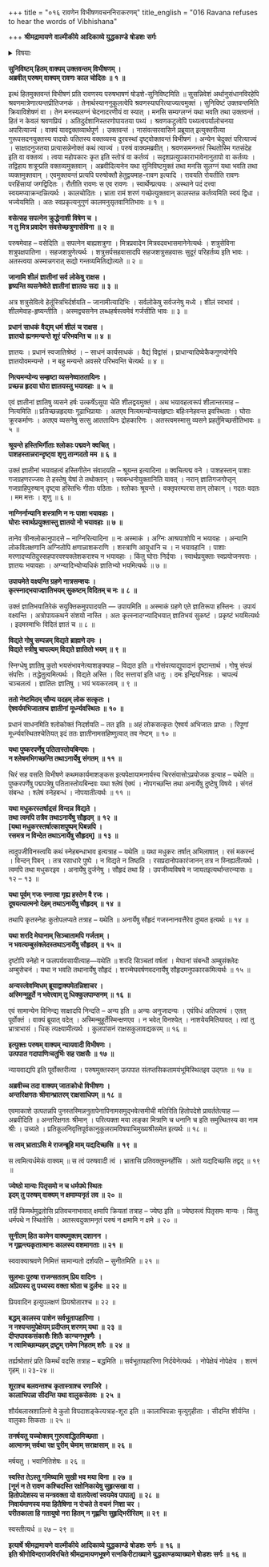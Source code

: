+++
title = "०१६ रावणेन विभीषणवचननिराकरणम्"
title_english = "016 Ravana refuses to hear the words of Vibhishana"

+++
**श्रीमद्रामायणे** **वाल्मीकीये** **आदिकाव्ये युद्धकाण्डे** **षोडशः** **सर्गः**


<details><summary>विषयाः</summary>

रावणेन विभीषणप्रतिसगर्हणंभ्रातृत्वाभावेवधार्हत्वोक्तिः ॥ १ ॥ विभीषणेनतदसहिष्णुतयागदा पाणिनासतासचिवचतुष्टयेनसहगगनोत्पतनेनरावणंप्रतिशोचन पूर्वकंरामसमीपगमनम् ॥ २ ॥

</details>




**सुनिविष्टम् हितम् वाक्यम् उक्तवन्तम् विभीषणम् ।  
अब्रवीत् परुषम् वाक्यम् रावणः काल चोदितः ॥** **१** **॥**

इत्थं हितमुक्तवन्तं विभीषणं प्रति रावणस्य परुषभाषणं षोडशे-सुनिविष्टमिति ॥ सुसन्निवेशं अर्थानुसंधानविरहेपि श्रवणमात्रेणात्यन्तप्रीतिजनकं । तेनार्थस्याननुकूलत्वेपि श्रवणस्यापरित्याज्यत्वमुक्तं । सुनिविष्टं उक्तवन्तमिति क्रियाविशेषणं वा । तेन मनस्यलग्नं चेदनादरणीयं वा स्यात् । मनसि सम्यग्लग्नं यथा भवति तथा उक्तवन्तं । हितं न केवलं श्रवणप्रियं । अतिदुर्दशानिस्तरणोपायतया पथ्यं । श्रवणकटुत्वेपि पथ्यत्वपर्यालोचनया अपरित्याज्यं । वाक्यं यावद्वक्तव्यार्थपूर्ण । उक्तवन्तं । नासंवत्सरवासिने प्रब्रूयात् इत्युक्तरीत्या गुरूपसदनयुक्तस्य पादयोः पतितस्य वक्तव्यस्य दुरवस्थां दृष्ट्वोक्तवन्तं विभीषणं । अन्येन चेदुक्तं परित्याज्यं । साक्षादनुजतया प्रत्यासन्नेनोक्तं कथं त्याज्यं । परुषं वाक्यमब्रवीत् । श्रवणसमनन्तरं स्थितोस्मि गतसंदेह इति वा वक्तव्यं । त्वया महोपकारः कृत इति स्तोत्रं वा कर्तव्यं । सदृशप्रत्युपकाराभावेनानुतापो वा कर्तव्यः । तद्विहाय शत्रून्प्रति वक्तव्यमुक्तवान् । अब्रवीदित्यनेन यथा सुनिविष्टमुक्तं तथा मनसि सुलग्नं यथा भवति तथा व्यक्तमुक्तवान् । एवमुक्तवन्तं प्रत्यपि परुषोक्तौ हेतुद्वयमाह-रावण इत्यादि । रावयति रोयतीति रावणः परहिंसायां जगद्विदितः । रौतीति रावणः स एव रावणः । स्वार्थेण्प्रत्ययः । अस्थाने पदं दत्त्वा स्वयमप्याक्रन्दन्नित्यर्थः । कालचोदितः । भ्राता रामं शरणं गच्छेत्युक्तवान् कालस्तन्न कर्तव्यमिति स्वयं द्विधा । भज्येयमिति । अतः स्वप्रकृत्यनुगुणं कालमनुसृतवानितिभावः ॥ १ ॥

**वसेत्सह सपत्नेन क्रुद्धेनाशी विषेण च ।  
न तु मित्र प्रवादेन** **संवसेच्छत्रुणासेविना** **॥** **२** **॥**

परुषमेवाह – वसेदिति ॥ सपत्नेन बाह्यशत्रुणा । मित्रप्रवादेन मित्रवदवभासमानेनेत्यर्थः । शत्रुसेविना शत्रुपक्षपातिना । सहजशत्रुणेत्यर्थः । शत्रुसर्पसहवासादपि सहजशत्रुसहवासः सुदूरं परिहर्तव्य इति भावः । अतस्त्वया अस्मान्नगरात् सद्यो गन्तव्यमितिद्योत्यते ॥ २ ॥



**जानामि शीलं** **ज्ञातीनां** **सर्व लोकेषु राक्षस ।  
हृष्यन्ति व्यसनेष्वेते ज्ञातीनां** **ज्ञातयः सदा ॥** **३** **॥**

अत्र शत्रुसेवित्वे हेतूंस्त्रिभिर्दर्शयति – जानामीत्यादिभिः । सर्वलोकेषु सर्वजनेषु मध्ये । शीलं स्वभावं । शीलमेवाह-हृष्यन्तीति । अस्मद्व्यसनेन लब्धहर्षस्त्वमेवं गर्जसीति भावः ॥ ३ ॥



**प्रधानं** **साधकं** **वैद्यम् धर्म शीलं** **च राक्षस ।  
ज्ञातयो ह्यनमन्यन्ते शूरं** **परिभवन्ति च ॥** **४** **॥**

ज्ञातयः । प्रधानं स्वजातिश्रेष्ठं । – साधनं कार्यसाधकं । वैद्यं विद्वांसं । प्राधान्यादिष्वेकैकगुणयोगेपि ज्ञातयोवमन्यन्ते । न बहु मन्यन्ते अवसरे परिभवन्ति चेत्यर्थः ॥ ४ ॥



**नित्यमन्योन्य सम्हृष्टा व्यसनेष्वाततायिनः ।  
प्रच्छन्न हृदया घोरा ज्ञातयस्तु भयावहाः ॥** **५** **॥**

एवं ज्ञातीनां ज्ञातिषु व्यसने हर्षः उत्कर्षेऽसूया चेति शीलद्वयमुक्तं । अथ भयावहत्वरूपं शीलान्तरमाह – नित्यमिति ॥ प्रतिच्छन्नहृदयाः गूढाभिप्रायाः । अतएव नित्यमन्योन्यसंहृष्टाः बहिःस्नेहवन्त इवस्थिताः । घोराः क्रूरकर्माणः । अतएव व्यसनेषु सत्सु आततायिनः द्रोहकारिणः । अतस्त्वमस्मासु व्यसने प्रहर्तुमिच्छसीतिभावः ॥ ५ ॥



**श्रूयन्ते हस्तिभिर्गीताः श्लोकाः पद्मवने** **क्वचित्** **।  
पाशहस्तान्नरान्दृष्ट्वा शृणु तान्गदतो मम ॥** **६** **॥**

उक्तं ज्ञातीनां भयावहत्वं हस्तिगीतेन संवादयति – श्रूयन्त इत्यादिना ॥ क्वचित्पद्म वने । पाशहस्तान् पाशाः गजग्रहणरज्जवः ते हस्तेषु येषां ते तथोक्तान् । स्वबन्धनोयुक्तानिति यावत् । नरान् ज्ञातिगजगोप्तृन् गजग्राहिपुरुषान् दृष्ट्वा हस्तिभिः गीताः पठिताः । श्लोकाः श्रूयन्ते । वक्तृपरम्परया तान् लोकान् । गदतः वदतः । मम मत्तः । शृणु ॥ ६ ॥



**नाग्निर्नान्यानि शस्त्राणि न नः पाशा भयावहाः ।  
घोराः स्वार्थप्रयुक्तास्तु ज्ञातयो नो भयावहाः ॥** **७** **॥**

तानेव त्रीन्श्लोकानुपादत्ते – नाग्निरित्यादिना ॥ नः अस्माकं । अग्निः आश्रयाशोपि न भयावहः । अन्यानि लोकविलक्षणानि अग्नितोपि क्षणान्नाशकराणि । शस्त्राणि आयुधानि च । न भयावहानि । पाशाः मरणादप्यतिदुस्सहपारवश्यक्लेशकराश्च न भयावहाः । किंतु घोराः निर्दयाः । स्वार्थप्रयुक्ताः स्वप्रयोजनपराः । ज्ञातयः भयावहाः । अग्न्यादिभ्योप्यधिकं ज्ञातिभ्यो भयमित्यर्थः ॥ ७ ॥



**उपायमेते वक्ष्यन्ति ग्रहणे नात्रसम्शयः ।  
कृत्स्नाद्भयाज्ज्ञातिभयम् सुकष्टम् विदितम् च नः ॥** **८** **॥**

उक्तं ज्ञातिभयातिरेकं सयुक्तिकमुपपादयति — उपायमिति ॥ अस्माकं ग्रहणे एते ज्ञातिरूपा हस्तिनः । उपायं वक्ष्यन्ति । अत्रोपायकथने संशयो नास्ति । अतः कृत्स्नादग्न्यादिभयात् ज्ञातिभयं सुकष्टं । प्रकृष्टं भयमित्यर्थः । इदमस्माभिः विदितं ज्ञातं च ॥ ८ ॥



**विद्यते गोषु सम्पन्नम् विद्यते** **ब्राह्मणे दमः** **।  
विद्यते स्त्रीषु चापल्यम् विद्यते ज्ञातितो भयम् ॥** **९** **॥**

स्निग्धेषु ज्ञातिषु कुतो भयसंभावनेत्याशङ्क्याह – विद्यत इति ॥ गोसंपत्याद्युपादानं दृष्टान्तार्थ । गोषु संपन्नं संपत्तिः । तद्धेतुत्वमित्यर्थः । विद्यते अस्ति । विद सत्तायां इति धातुः । दमः इन्द्रियनिग्रहः । चापल्यं चञ्चलत्वं । ज्ञातितः ज्ञातिषु । भयं भयकरत्वम् ॥ ९ ॥



**ततो नेष्टमिदम् सौम्य यदहम् लोक सत्कृतः ।  
ऐश्वर्यमभिजातश्च** **ज्ञातीनां** **मूर्ध्न्यवस्थितः ॥** **१०** **॥**

प्रधानं साधनमिति श्लोकोक्तं निदर्शयति – तत इति ॥ अहं लोकसत्कृतः ऐश्वर्य अभिजातः प्राप्तः । रिपूणां मूर्ध्न्यवस्थितश्चेतियत् इदं ततः ज्ञातीनामसहिष्णुत्वात् तव नेष्टम् ॥ १० ॥



**यथा पुष्करपर्णेषु पतितास्तोयबिन्दवः ।  
न श्लेषमभिगच्छन्ति तथाऽनार्येषु** **संगतम्** **॥** **११** **॥**

चिरं सह वसति विभीषणे कथमकार्यमाशङ्कस इत्यपेक्षायामनार्यस्य चिरसंवासोऽप्रयोजक इत्याह – यथेति ॥ पुष्करपर्णेषु पद्मपत्रेषु पतितास्तोयबिन्दवः यथा श्लेषं ऐक्यं । नोपगच्छन्ति तथा अनार्येषु दुष्टेषु विषये । संगतं संबन्धः । श्लेषं स्नेहबन्धं । नोपयातीत्यर्थः ॥ ११ ॥



**यथा मधुकरस्तर्षाद्रसं** **विन्दन्न** **विद्यते** **।  
तथा त्वमपि तत्रैव तथाऽनार्येषु सौहृदम् ॥** **१२** **॥  
\[यथा मधुकरस्तर्षात्काशपुष्पम् पिबन्नपि ।  
रसमत्र न विन्देत तथाऽनार्येषु सौहृदम्\] ॥** **१३** **॥**

त्वदुपजीविनस्त्वयि कथं स्नेहबन्धाभाव इत्यत्राह – यथेति ॥ यथा मधुकरः तर्षात् अभिलाषात् । रसं मकरन्दं । विन्दन् पिबन् । तत्र रसाधारे पुष्पे । न विद्यते न तिष्ठति । रसप्रदानोपकारंजानन् तत्र न स्निह्यतीत्यर्थः । त्वमपि तथा मधुकरइव । अनार्येषु दुर्जनेषु । सौहृदं तथा हि । उपजीव्यविषये न जायतइत्यर्थान्तरन्यासः ॥ १२ – १३ ॥



**यथा पूर्वम् गजः स्नात्वा गृह्य हस्तेन वै रजः ।  
दूषयत्यात्मनो देहम् तथाऽनार्येषु सौहृदम्** **॥** **१४** **॥**

तथापि कृतस्नेहः कुतोपलप्यते तत्राह – यथेति ॥ अनार्येषु सौहृदं गजस्नानवत्तैरेव दुष्यत इत्यर्थः ॥ १४ ॥



**यथा शरदि मेघानाम् सिञ्चातामपि गर्जताम् ।  
न भवत्यम्बुसंक्लेदस्तथाऽनार्येषु सौहृदम्** **॥** **१५** **॥**

दृष्टोपि स्नेहो न फलपर्यवसायीत्याह—यथेति ॥ शरदि सिञ्चतां वर्षतां । मेघानां संबन्धी अम्बुसंक्लेदः अम्बुसेचनं । यथा न भवति तथानार्येषु सौहृदं । शरन्मेघवर्षणवदनार्येषु सौहृदमनुपकारकमित्यर्थः ॥ १५ ॥



**अन्यस्त्वेवम्विधम् ब्रूयाद्वाक्यमेतन्निशाचर ।  
अस्मिन्मुहूर्ते न भवेत्त्वाम् तु धिक्कुलपाम्सनम् ॥** **१६** **॥**

एवं सामान्येन विनिन्द्य साक्षादपि निन्दति – अन्य इति ॥ अन्यः अनुजादन्यः । एवंविधं अतिपरुषं । एतत् पूर्वोक्तं । वाक्यं ब्रूयात् वदेत् । अस्मिन्मुहूर्तेस्मिन्क्षणएव । न भवेत् विनश्येत् । नाशयेयमितियावत् । त्वां तु भ्रात्राभासं । धिक् त्यक्ष्यामीत्यर्थः । कुलपांसनं राक्षसकुलावद्यकरम् ॥ १६ ॥



**इत्युक्तः परुषम् वाक्यम् न्यायवादी विभीषणः ।  
उत्पपात गदापाणिःचतुर्भिः सह राक्षसैः ॥** **१७** **॥**

न्यायवाद्यपि इति पूर्वोक्तरीत्या । परुषमुक्तस्सन् उत्पपात संतप्तसिकतामयंभूमिस्थितइव उद्गतः ॥ १७ ॥



**अब्रवीच्च तदा वाक्यम् जातक्रोधो विभीषणः ।  
अन्तरिक्षगतः श्रीमान्भ्रातरम् राक्षसाधिपम् ॥** **१८** **॥**

एवमाकाशे उत्पतन्नपि पुनस्तस्मिन्ननुतापेनापिनामसमुद्भवेत्समीची मतिरिति हितोपदेशे प्रावर्ततेत्याह — अब्रवीदिति ॥ अन्तरिक्षगतः श्रीमान् । परित्यक्ता मया लङ्का मित्राणि च धनानि च इति समुत्थितस्य का नाम श्रीः । उच्यते । प्रतिकूलनिवृत्तिपूर्वकानुकूलरामविषयाभिमुख्यश्रीसमेत इत्यर्थः ॥ १८ ॥



**स त्वम् भ्राताऽसि मे राजन्ब्रूहि माम् यद्यदिच्छसि ॥** **१९** **॥**

स त्वमित्यर्धमेकं वाक्यम् ॥ स त्वं परुषवादी त्वं । भ्रातासि प्रतिवक्तुमनर्होसि । अतो यद्यदिच्छसि तद्वद् ॥ १९ ॥



**ज्येष्ठो मान्यः पितृसमो न च धर्मपथे स्थितः  
इदम् तु परुषम् वाक्यम् न क्षमाम्यनृतं** **तव ॥** **२०** **॥**

तर्हि किमर्थमुद्रतोसि प्रतिवचनाभावात् क्षमापि क्रियतां तत्राह – ज्येष्ठ इति ॥ ज्येष्ठस्त्वं पितृसमः मान्यः । किंतु धर्मपथे न स्थितोसि । अतस्त्वदुक्तमनृतं परुषं न क्षमामि न क्षमे ॥ २० ॥



**सुनीतम् हित कामेन वाक्यमुक्तम् दशानन** **।  
न गृह्णन्त्यकृतात्मानः कालस्य वशमागताः ॥** **२१** **॥**

स्ववाक्याश्रवणे निमित्तं सामान्यतो दर्शयति – सुनीतमिति ॥ २१ ॥



**सुलभाः पुरुषा राजन्सततम् प्रिय वादिनः** **।  
अप्रियस्य तु पथ्यस्य वक्ता श्रोता च दुर्लभः** **॥** **२२** **॥**

प्रियवादिन इत्युपलक्षणं प्रियश्रोतारश्च ॥ २२ ॥



**बद्धम् कालस्य पाशेन सर्वभूतापहारिणा** **।  
न नश्यन्तमुपेक्षेयम् प्रदीप्तम् शरणम् यथा** **॥** **२३** **॥  
दीप्तपावकसंकाशैः शितैः कान्चनभूषणैः** **।  
न त्वामिच्छाम्यहम् द्रष्टुम् रामेण निहतम् शरैः** **॥** **२४** **॥**

तर्ह्यश्रोतारं प्रति किमर्थं वदसि तत्राह – बद्धमिति ॥ सर्वभूतापहारिणा निर्दयेनेत्यर्थः । नोपेक्षेयं नोपेक्षेय । शरणं गृहम् ॥ २३-२४ ॥



**शूराश्च** **बलवन्तश्च** **कृतास्त्राश्च** **रणाजिरे** **।  
कालाभिपन्ना सीदन्ति यथा वालुकसेतवः** **॥** **२५** **॥**

शौर्यबलास्रशालिनो मे कुतो विपदाशङ्केत्यत्राह-शूरा इति ॥ कालाभिपन्नाः मृत्युगृहीताः । सीदन्ति शीर्यन्ति । वालुकाः सिकताः ॥ २५ ॥



**तनर्षयतु यच्चोक्तम् गुरुत्वाद्धितमिच्छता** **।  
आत्मानम् सर्वथा रक्ष पुरीम्** **चेमाम् सराक्षसाम्** **॥** **२६** **॥**

मर्षयतु । भवानितिशेषः ॥ २६ ॥



**स्वस्ति तेऽस्तु गमिष्यामि सुखी भव मया विना** **॥ २७** **॥  
\[नूनं न ते रावण कश्चिदस्ति रक्षोनिकायेषु सुहृत्सखा वा ।  
हितोपदेशस्य स मन्त्रवक्ता यो वातयेत्त्वां स्वयमेव पापात्\]** **॥** **२८** **॥  
निवार्यमाणस्य मया हितैषिणा न रोचते ते वचनं** **निशा चर ।  
परीतकाला हि गतायुषो नरा हितम् न गृह्णन्ति सुहृद्भिरीरितम्** **॥** **२९** **॥**

स्वस्तीत्यर्ध ॥ २७ – २९ ॥

**इत्यार्षे श्रीमद्रामायणे** **वाल्मीकीये** **आदिकाव्ये युद्धकाण्डे** **षोडशः** **सर्गः** **॥** **१६** **॥  
इति श्रीगोविन्दराजविरचिते श्रीमद्रामायणभूषणे रत्नकिरीटाख्याने युद्धकाण्डव्याख्याने षोडशः सर्गः ॥ १६ ॥**
